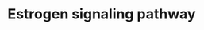 ---
annotations:
- type: Pathway Ontology
  value: estrogen signaling pathway
authors:
- Lauravanzon
- Khanspers
- MaintBot
- Vtriver6
- Jildau
- AlexanderPico
- L Dupuis
description: 'Estrogen receptor refers to a group of receptors which are activated
  by the hormone 17-beta-estradiol (estrogen). Two types of estrogen receptor exist:
  ER which is a member of the nuclear hormone family of intracellular receptors and
  the estrogen G protein coupled receptor GPR30 (GPER), which is a G-protein coupled
  receptor. The main function of the estrogen receptor is as a DNA binding transcription
  factor which regulates gene expression. However the estrogen receptor also has additional
  functions independent of DNA binding.  Proteins on this pathway have targeted assays
  available via the [https://assays.cancer.gov/available_assays?wp_id=WP712 CPTAC
  Assay Portal]'
last-edited: 2020-03-18
organisms:
- Homo sapiens
redirect_from:
- /index.php/Pathway:WP712
- /instance/WP712
schema-jsonld:
- '@context': https://schema.org/
  '@id': https://wikipathways.github.io/pathways/WP712.html
  '@type': Dataset
  creator:
    '@type': Organization
    name: WikiPathways
  description: 'Estrogen receptor refers to a group of receptors which are activated
    by the hormone 17-beta-estradiol (estrogen). Two types of estrogen receptor exist:
    ER which is a member of the nuclear hormone family of intracellular receptors
    and the estrogen G protein coupled receptor GPR30 (GPER), which is a G-protein
    coupled receptor. The main function of the estrogen receptor is as a DNA binding
    transcription factor which regulates gene expression. However the estrogen receptor
    also has additional functions independent of DNA binding.  Proteins on this pathway
    have targeted assays available via the [https://assays.cancer.gov/available_assays?wp_id=WP712
    CPTAC Assay Portal]'
  keywords:
  - MAPKK
  - GFRs
  - c-Jun
  - CHUK
  - C-FOS
  - GSA
  - Cyclic AMP
  - GPR30
  - PKACA
  - MAPKKK
  - Growth factors
  - BCL2 Apoptotic switch
  - ER-AF1
  - CREB
  - SP1
  - ER
  - PI3K
  - NFKB
  - ER-AF2
  - ERE
  - ERK 1/2
  - ELK
  - GNB1
  - IKBKG
  - Non-ERE
  - IKBKB
  - Estradiol
  - p38
  - TF
  - GNGT1
  - PKB/Akt
  - JNKs
  license: CC0
  name: Estrogen signaling pathway
seo: CreativeWork
title: Estrogen signaling pathway
wpid: WP712
---